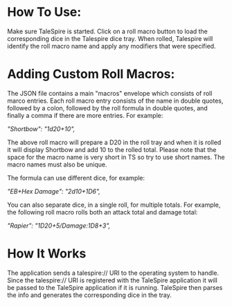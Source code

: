 # How To Use:

Make sure TaleSpire is started. Click on a roll macro button to load the corresponding dice in the Talespire dice tray.
When rolled, Talespire will identify the roll macro name and apply any modifiers that were specified.


# Adding Custom Roll Macros:

The JSON file contains a main "macros" envelope which consists of roll marco entries. Each roll macro entry consists of the name in double quotes,
followed by a colon, followed by the roll formula in double quotes, and finally a comma if there are more entries. For example:

*"Shortbow": "1d20+10",*

The above roll macro will prepare a D20 in the roll tray and when it is rolled it will display Shortbow and add 10 to the rolled total. Please note
that the space for the macro name is very short in TS so try to use short names. The macro names must also be unique.

The formula can use different dice, for example:

*"EB+Hex Damage": "2d10+1D6",*

You can also separate dice, in a single roll, for multiple totals. For example, the following roll macro rolls both an attack total and damage total:

*"Rapier": "1D20+5/Damage:1D8+3",*

# How It Works

The application sends a talespire:// URI to the operating system to handle. Since the talespire:// URI is registered with the TaleSpire application
it will be passed to the TaleSpire application if it is running. TaleSpire then parses the info and generates the corresponding dice in the tray.

